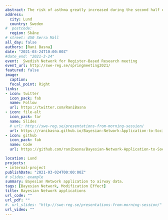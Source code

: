 ```yaml
---
abstract: The risk of asthma greatly increased during the second half of the last century. Asthma remains a disease with heterogeneous underlying phenotypes, but several environmental and demographic risk factors have been identified. Of these is the independent effects of smoking and socioeconomic status. However, given the known association between socioeconomic status and smoking, the potential interaction between these two factors in relation to the risk of asthma is an important public health question. Elucidating such interactions is not trivial, statistically. However, emerging Bayesian Network analysis is proving valuable in exploring complex data structures and offering new insights to analysis of health-related data. We applied Bayesian Network analysis to address the question of interaction of smoking and social class in relation to asthma and respiratory symptoms based on data derived from the West Sweden Asthma Study and the Obstructive Lung Diseases in Northern Sweden. In this talk, I will discuss the step-by-step approach to implementing the analysis. Independency structure can be identified in Bayesian networks, particularly with Directed Acyclic Graphs (DAGs), which are probabilistic graphical models. DAGs learn the underlying dependency structure represent these as networks with directed connections. We will learn the network structure of the variables including the smoking-socioeconimc variables using a data-driven hill-climbing algorithm with bic-cg score (the corresponding Bayesian Information Criterion score for mixed datasets). We conducted a bootstrap aggregation and model averaging to reduce the number of arcs that are incorrectly included in the Network structure. Then, we fitted the Bayesian network model to learn the related parameters. Finally, we used the approximate inference approach to estimate the conditional probabilities by eliciting a sample of realizations of the modeled variables under specific conditions. We validated our model by first running a cross-validation approach; and second simulating new data and comparing its statistical characteristics with the original data.
address:
  city: Lund
  country: Sweden
#  postcode:
  region: Skåne
# street: 450 Serra Mall
all_day: false
authors: [Rani Basna]
date: "2021-03-24T10:00:00Z"
#date_end: "2021-3-24"
event:  Swedish Network for Register-Based Research meeting
event_url: http://swe-reg.se/springmeeting2021/
featured: false
image:
  caption:
  focal_point: Right
links:
- icon: twitter
  icon_pack: fab
  name: Follow
  url: https://twitter.com/RaniBasna
- icon: file-alt
  icon_pack: far
  name: Slides
  # url: http://swe-reg.se/presentations-from-morning-session/
  url: https://ranibasna.github.io/Bayesian-Network-Application-to-SocioEconomic-status/#/
- icon: github
  icon_pack: fab
  name: Code
  url: https://github.com/ranibasna/Bayesian-Network-Application-to-SocioEconomic-status

location: Lund
projects:
- internal-project
publishDate: "2021-03-024T00:00:00Z"
# slides: example
summary: Bayesian Network application to airway data.
tags: [Bayesian Network, Modification Effect]
title: Bayesian Network applications
url_code: ""
url_pdf: ""
#. url_slides: "http://swe-reg.se/presentations-from-morning-session/"
url_video: ""
---
```

